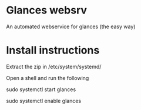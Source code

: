 # Glances websrv
An automated webservice for glances (the easy way)


# Install instructions

Extract the zip in /etc/system/systemd/

Open a shell and run the following

sudo systemctl start glances

sudo systemctl enable glances

